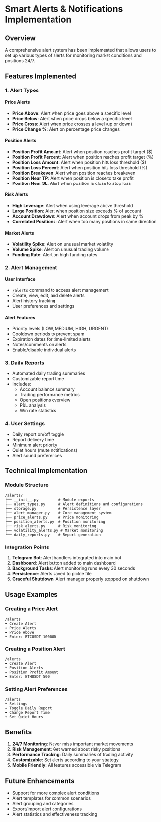 # Smart Alerts & Notifications Implementation

## Overview
A comprehensive alert system has been implemented that allows users to set up various types of alerts for monitoring market conditions and positions 24/7.

## Features Implemented

### 1. Alert Types

#### Price Alerts
- **Price Above**: Alert when price goes above a specific level
- **Price Below**: Alert when price drops below a specific level  
- **Price Cross**: Alert when price crosses a level (up or down)
- **Price Change %**: Alert on percentage price changes

#### Position Alerts
- **Position Profit Amount**: Alert when position reaches profit target ($)
- **Position Profit Percent**: Alert when position reaches profit target (%)
- **Position Loss Amount**: Alert when position hits loss threshold ($)
- **Position Loss Percent**: Alert when position hits loss threshold (%)
- **Position Breakeven**: Alert when position reaches breakeven
- **Position Near TP**: Alert when position is close to take profit
- **Position Near SL**: Alert when position is close to stop loss

#### Risk Alerts
- **High Leverage**: Alert when using leverage above threshold
- **Large Position**: Alert when position size exceeds % of account
- **Account Drawdown**: Alert when account drops from peak by %
- **Correlated Positions**: Alert when too many positions in same direction

#### Market Alerts
- **Volatility Spike**: Alert on unusual market volatility
- **Volume Spike**: Alert on unusual trading volume
- **Funding Rate**: Alert on high funding rates

### 2. Alert Management

#### User Interface
- `/alerts` command to access alert management
- Create, view, edit, and delete alerts
- Alert history tracking
- User preferences and settings

#### Alert Features
- Priority levels (LOW, MEDIUM, HIGH, URGENT)
- Cooldown periods to prevent spam
- Expiration dates for time-limited alerts
- Notes/comments on alerts
- Enable/disable individual alerts

### 3. Daily Reports
- Automated daily trading summaries
- Customizable report time
- Includes:
  - Account balance summary
  - Trading performance metrics
  - Open positions overview
  - P&L analysis
  - Win rate statistics

### 4. User Settings
- Daily report on/off toggle
- Report delivery time
- Minimum alert priority
- Quiet hours (mute notifications)
- Alert sound preferences

## Technical Implementation

### Module Structure
```
/alerts/
├── __init__.py         # Module exports
├── alert_types.py      # Alert definitions and configurations
├── storage.py          # Persistence layer
├── alert_manager.py    # Core management system
├── price_alerts.py     # Price monitoring
├── position_alerts.py  # Position monitoring
├── risk_alerts.py      # Risk monitoring
├── volatility_alerts.py # Market monitoring
└── daily_reports.py    # Report generation
```

### Integration Points
1. **Telegram Bot**: Alert handlers integrated into main bot
2. **Dashboard**: Alert button added to main dashboard
3. **Background Tasks**: Alert monitoring runs every 30 seconds
4. **Persistence**: Alerts saved to pickle file
5. **Graceful Shutdown**: Alert manager properly stopped on shutdown

## Usage Examples

### Creating a Price Alert
```
/alerts
➡️ Create Alert
➡️ Price Alerts
➡️ Price Above
➡️ Enter: BTCUSDT 100000
```

### Creating a Position Alert
```
/alerts
➡️ Create Alert
➡️ Position Alerts
➡️ Position Profit Amount
➡️ Enter: ETHUSDT 500
```

### Setting Alert Preferences
```
/alerts
➡️ Settings
➡️ Toggle Daily Report
➡️ Change Report Time
➡️ Set Quiet Hours
```

## Benefits
1. **24/7 Monitoring**: Never miss important market movements
2. **Risk Management**: Get warned about risky positions
3. **Performance Tracking**: Daily summaries of trading activity
4. **Customizable**: Set alerts according to your strategy
5. **Mobile Friendly**: All features accessible via Telegram

## Future Enhancements
- Support for more complex alert conditions
- Alert templates for common scenarios
- Alert grouping and categories
- Export/import alert configurations
- Alert statistics and effectiveness tracking